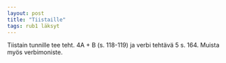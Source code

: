 ```yaml
---
layout: post
title: "Tiistaille"
tags: rub1 läksyt
---
```


Tiistain tunnille tee teht. 4A + B (s. 118-119) ja verbi tehtävä 5 s. 164. Muista myös verbimoniste.